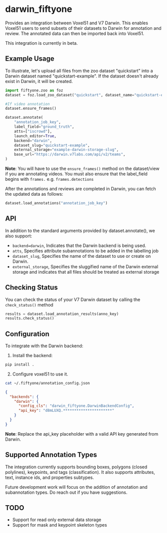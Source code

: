 # darwin_fiftyone

Provides an integration between Voxel51 and V7 Darwin. This enables Voxel51 users to send subsets of their datasets to Darwin for annotation and review. The annotated data can then be imported back into Voxel51.

This integration is currently in beta.

## Example Usage

To illustrate, let's upload all files from the zoo dataset "quickstart" into a Darwin dataset named "quickstart-example". If the dataset doesn't already exist in Darwin, it will be created.

```python
import fiftyone.zoo as foz
dataset = foz.load_zoo_dataset("quickstart", dataset_name="quickstart-example")

#If video annotation
dataset.ensure_frames()

dataset.annotate(
    "annotation_job_key",
    label_field="ground_truth",
    atts=["iscrowd"],
    launch_editor=True,
    backend="darwin",
    dataset_slug="quickstart-example",
    external_storage="example-darwin-storage-slug",
    base_url="https://darwin.v7labs.com/api/v2/teams",
)
```

**Note**: You will have to use the `ensure_frames()` method on the dataset/view if you are annotating videos. You must also ensure that the label_field begins with `frames.` e.g. `frames.detections`

After the annotations and reviews are completed in Darwin, you can fetch the updated data as follows:

```python
dataset.load_annotations("annotation_job_key")
```

## API

In addition to the standard arguments provided by dataset.annotate(), we also support:

- `backend=darwin`, Indicates that the Darwin backend is being used.
- `atts`, Specifies attribute subannotations to be added in the labelling job
- `dataset_slug`, Specifies the name of the dataset to use or create on Darwin.
- `external_storage`, Specifies the sluggified name of the Darwin external storage and indicates that all files should be treated as external storage

## Checking Status

You can check the status of your V7 Darwin dataset by calling the `check_status()` method

```python
results = dataset.load_annotation_results(anno_key)
results.check_status()
```

## Configuration

To integrate with the Darwin backend:

1. Install the backend:

```bash
pip install .
```

2. Configure voxel51 to use it.

```bash
cat ~/.fiftyone/annotation_config.json
```

```json
{
  "backends": {
    "darwin": {
      "config_cls": "darwin_fiftyone.DarwinBackendConfig",
      "api_key": "d8mLUXQ.**********************"
    }
  }
}
```

**Note**: Replace the api_key placeholder with a valid API key generated from Darwin.

## Supported Annotation Types

The integration currently supports bounding boxes, polygons (closed polylines), keypoints, and tags (classification). It also supports attributes, text, instance ids, and properties subtypes.

Future development work will focus on the addition of annotation and subannotation types. Do reach out if you have suggestions.

## TODO
- Support for read only external data storage
- Support for mask and keypoint skeleton types